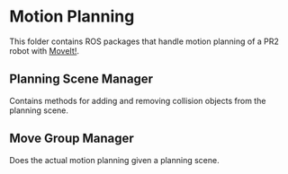 # Motion Planning
This folder contains ROS packages that handle motion planning of a PR2 robot with [MoveIt!](https://moveit.ros.org/).

## Planning Scene Manager
Contains methods for adding and removing collision objects from the planning scene.

## Move Group Manager
Does the actual motion planning given a planning scene.
